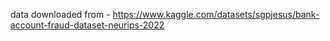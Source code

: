 
data downloaded from - https://www.kaggle.com/datasets/sgpjesus/bank-account-fraud-dataset-neurips-2022
